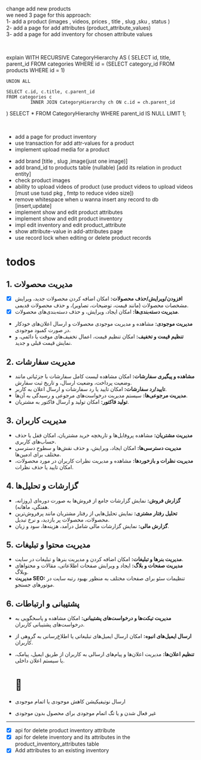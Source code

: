 change add new products
<br/>
we need 3 page for this approach:
<br/>
1- add a product (images , videos, prices , title , slug ,sku , status )
<br/>
2- add a page for add attributes (product_attribute_values)
<br/>
3- add a page for add inventory for chosen attribute values

<br/>

explain WITH RECURSIVE CategoryHierarchy AS (
SELECT id, title, parent_id
FROM categories
WHERE id = (SELECT category_id FROM products WHERE id = 1)

    UNION ALL

    SELECT c.id, c.title, c.parent_id
    FROM categories c
             INNER JOIN CategoryHierarchy ch ON c.id = ch.parent_id

)
SELECT *
FROM CategoryHierarchy
WHERE parent_id IS NULL
LIMIT 1;


<br/>

<ul>
<li>add a page for product inventory  </li>
<li>use transaction for add attr-values for a product</li>
<li>implement upload media for a product</li>


</ul>

- add brand [title , slug ,image(just one image)]
- add brand_id to products table (nullable) [add its relation in product entity]
- check product images
- ability to upload videos of product (use product videos to upload
  videos [must use tusd pkg , fmtp to reduce video size])
- remove whitespace when u wanna insert any record to db [insert,update]
- implement show and edit product attributes
- implement show and edit product inventory
- impl edit inventory and edit product_attribute
- show attribute-value in add-attributes page
- use record lock when editing or delete product records 
# todos
## 1. مدیریت محصولات
- [x] **افزودن/ویرایش/حذف محصولات:** امکان اضافه کردن محصولات جدید، ویرایش مشخصات محصولات (مانند قیمت، توضیحات، تصاویر)، و حذف محصولات قدیمی.
- [x] **مدیریت دسته‌بندی‌ها:** امکان ایجاد، ویرایش، و حذف دسته‌بندی‌های محصولات.
- **مدیریت موجودی:** مشاهده و مدیریت موجودی محصولات و ارسال اعلان‌های خودکار در صورت کمبود موجودی.
- **تنظیم قیمت و تخفیف:** امکان تنظیم قیمت، اعمال تخفیف‌های موقت یا دائمی، و نمایش قیمت قبلی و جدید.

## 2. مدیریت سفارشات
- **مشاهده و پیگیری سفارشات:** امکان مشاهده لیست کامل سفارشات با جزئیاتی مانند وضعیت پرداخت، وضعیت ارسال، و تاریخ ثبت سفارش.
- **تایید/رد سفارشات:** امکان تایید یا رد سفارشات و ارسال اعلان به کاربر.
- **مدیریت مرجوعی‌ها:** سیستم مدیریت درخواست‌های مرجوعی و رسیدگی به آن‌ها.
- **تولید فاکتور:** امکان تولید و ارسال فاکتور به مشتریان.

## 3. مدیریت کاربران
- **مدیریت مشتریان:** مشاهده پروفایل‌ها و تاریخچه خرید مشتریان، امکان قفل یا حذف حساب‌های کاربری.
- **مدیریت دسترسی‌ها:** امکان ایجاد، ویرایش، و حذف نقش‌ها و سطوح دسترسی مختلف برای ادمین‌ها.
- **مدیریت نظرات و بازخوردها:** مشاهده و مدیریت نظرات کاربران در مورد محصولات، امکان تایید یا حذف نظرات.

## 4. گزارشات و تحلیل‌ها
- **گزارش فروش:** نمایش گزارشات جامع از فروش‌ها به صورت دوره‌ای (روزانه، هفتگی، ماهانه).
- **تحلیل رفتار مشتری:** نمایش تحلیل‌هایی از رفتار مشتریان مانند پرفروش‌ترین محصولات، محصولات پر بازدید، و نرخ تبدیل.
- **گزارش مالی:** نمایش گزارشات مالی شامل درآمد، هزینه‌ها، سود و زیان.

## 5. مدیریت محتوا و تبلیغات
- **مدیریت بنرها و تبلیغات:** امکان اضافه کردن و مدیریت بنرها و تبلیغات در سایت.
- **مدیریت صفحات و بلاگ:** ایجاد و ویرایش صفحات اطلاعاتی، مقالات و محتواهای وبلاگ.
- **مدیریت SEO:** تنظیمات سئو برای صفحات مختلف به منظور بهبود رتبه سایت در موتورهای جستجو.

## 6. پشتیبانی و ارتباطات
- **مدیریت تیکت‌ها و درخواست‌های پشتیبانی:** امکان مشاهده و پاسخگویی به درخواست‌های پشتیبانی کاربران.
- **ارسال ایمیل‌های انبوه:** امکان ارسال ایمیل‌های تبلیغاتی یا اطلاع‌رسانی به گروهی از کاربران.
- **تنظیم اعلان‌ها:** مدیریت اعلان‌ها و پیام‌های ارسالی به کاربران از طریق ایمیل، پیامک، یا سیستم اعلان داخلی.

  # 📝
- ارسال نوتیفیکیشن کاهش موجودی یا اتمام موجودی
- غیر فعال شدن و یا تگ اتمام موجودی برای محصول بدون موجودی


___
- [x] api for delete product inventory attribute
- [x] api for delete inventory and its attributes in the product_inventory_attributes table
- [x] Add attributes to an existing inventory
